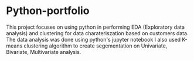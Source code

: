 # Python-portfolio
This project focuses on using python in performing EDA (Exploratory data analysis) and clustering for data charateriszation based on customers data. 
The data analysis was done using python's jupyter notebook
I also used K-means clustering algorithm to create segementation on Univariate, Bivariate, Multivariate analysis. 
